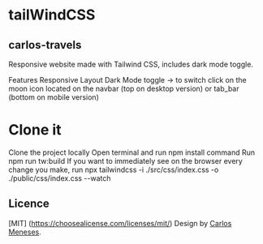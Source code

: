 # tailWindCSS
## carlos-travels
Responsive website made with Tailwind CSS, includes dark mode toggle.

Features
Responsive Layout
Dark Mode toggle -> to switch click on the moon icon located on the navbar (top on desktop version) or tab_bar (bottom on mobile version)
# Clone it
Clone the project locally
Open terminal and run npm install command
Run npm run tw:build
If you want to immediately see on the browser every change you make, run npx tailwindcss -i ./src/css/index.css -o ./public/css/index.css --watch
## Licence
[MIT] (https://choosealicense.com/licenses/mit/)
Design by [Carlos Meneses](https://menesescarlos.com).
